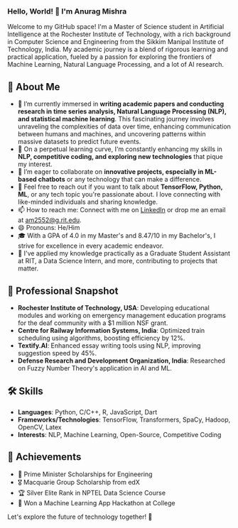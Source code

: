 ### Hello, World! 👋 I'm Anurag Mishra

Welcome to my GitHub space! I'm a Master of Science student in Artificial Intelligence at the Rochester Institute of Technology, with a rich background in Computer Science and Engineering from the Sikkim Manipal Institute of Technology, India. My academic journey is a blend of rigorous learning and practical application, fueled by a passion for exploring the frontiers of Machine Learning, Natural Language Processing, and a lot of AI research.

## 🚀 About Me

- 🔭 I’m currently immersed in **writing academic papers and conducting research in time series analysis, Natural Language Processing (NLP), and statistical machine learning**. This fascinating journey involves unraveling the complexities of data over time, enhancing communication between humans and machines, and uncovering patterns within massive datasets to predict future events.
- 🌱 On a perpetual learning curve, I'm constantly enhancing my skills in **NLP, competitive coding, and exploring new technologies** that pique my interest.
- 👯 I’m eager to collaborate on **innovative projects, especially in ML-based chatbots** or any technology that can make a difference.
- 💬 Feel free to reach out if you want to talk about **TensorFlow, Python, ML**, or any tech topic you're passionate about. I love connecting with like-minded individuals and sharing knowledge.
- 📫 How to reach me: Connect with me on [LinkedIn](www.linkedin.com/in/i-anuragmishra) or drop me an email at am2552@g.rit.edu.
- 😄 Pronouns: He/Him
- 🎓 With a GPA of 4.0 in my Master's and 8.47/10 in my Bachelor's, I strive for excellence in every academic endeavor.
- 🤖 I've applied my knowledge practically as a Graduate Student Assistant at RIT, a Data Science Intern, and more, contributing to projects that matter.

## 💼 Professional Snapshot

- **Rochester Institute of Technology, USA**: Developing educational modules and working on emergency management education programs for the deaf community with a $1 million NSF grant.
- **Centre for Railway Information Systems, India**: Optimized train scheduling using algorithms, boosting efficiency by 12%.
- **Textify.AI**: Enhanced essay writing tools using NLP, improving suggestion speed by 45%.
- **Defense Research and Development Organization, India**: Researched on Fuzzy Number Theory's application in AI and ML.

## 🛠 Skills

- **Languages**: Python, C/C++, R, JavaScript, Dart
- **Frameworks/Technologies**: TensorFlow, Transformers, SpaCy, Hadoop, OpenCV, Latex
- **Interests**: NLP, Machine Learning, Open-Source, Competitive Coding

## 🌟 Achievements

- 🏅 Prime Minister Scholarships for Engineering
- 🎖 Macquarie Group Scholarship from edX
- 🏆 Silver Elite Rank in NPTEL Data Science Course
- 🥇 Won a Machine Learning App Hackathon at College

Let's explore the future of technology together! 🌈

<!--![Anurag's github stats](https://github-readme-stats.vercel.app/api?username=i-anuragmishra&show_icons=true&theme=radical) -->


